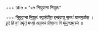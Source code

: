 +++
title = "०५ नियुवाना नियुतः"

+++
नि॒यु॒वा॒ना नि॒युतः॑ स्पा॒र्हवी॑रा॒ इन्द्र॑वायू स॒रथं॑ यातम॒र्वाक् ।  
इ॒दं हि वां॒ प्रभृ॑तं॒ मध्वो॒ अग्र॒मध॑ प्रीणा॒ना वि मु॑मुक्तम॒स्मे ॥